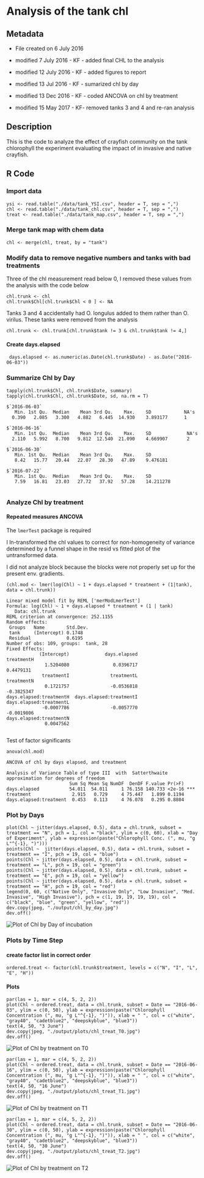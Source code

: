 # Analysis of the tank chl

## Metadata

* File created on 6 July 2016

* modified 7 July 2016 - KF - added final CHL to the analysis

* modified 12 July 2016 - KF - added figures to report

* modified 13 Jul 2016 - KF - sumarized chl by day

* modified 13 Dec 2016 - KF - coded ANCOVA on chl by treatment

* modified 15 May 2017 - KF- removed tanks 3 and 4 and re-ran analysis

## Description

This is the code to analyze the effect of crayfish community on the tank chlorophyll the experiment evaluating the impact of in invasive and native crayfish.

## R Code

### Import data

    ysi <- read.table("./data/tank_YSI.csv", header = T, sep = ",")
    chl <- read.table("./data/tank_chl.csv", header = T, sep = ",")
    treat <- read.table("./data/tank_map.csv", header = T, sep = ",")

### Merge tank map with chem data

    chl <- merge(chl, treat, by = "tank")

### Modify data to remove negative numbers and tanks with bad treatments

Three of the chl measurement read below 0, I removed these values from the analysis with the code below

    chl.trunk <- chl
    chl.trunk$Chl[chl.trunk$Chl < 0 ] <- NA

Tanks 3 and 4 accidentally had O. longulus added to them rather than O. virilus.  These tanks were removed from the analysis

    chl.trunk <- chl.trunk[chl.trunk$tank != 3 & chl.trunk$tank != 4,]
    
#### Create days.elapsed

     days.elapsed <- as.numeric(as.Date(chl.trunk$Date) - as.Date("2016-06-03"))

### Summarize Chl by Day

    tapply(chl.trunk$Chl, chl.trunk$Date, summary)
    tapply(chl.trunk$Chl, chl.trunk$Date, sd, na.rm = T)

~~~~
$`2016-06-03`
   Min. 1st Qu.  Median    Mean 3rd Qu.    Max.    SD            NA's 
  0.390   2.085   3.300   4.882   6.445  14.930    3.893177      1 

$`2016-06-16`
   Min. 1st Qu.  Median    Mean 3rd Qu.    Max.    SD             NA's 
  2.110   5.992   8.700   9.812  12.540  21.090    4.669907       2 

$`2016-06-30`
   Min. 1st Qu.  Median    Mean 3rd Qu.    Max.    SD
   8.42   15.77   20.44   22.07   28.30   47.89    9.476181  

$`2016-07-22`
   Min. 1st Qu.  Median    Mean 3rd Qu.    Max.    SD
   7.59   16.81   23.03   27.72   37.92   57.28    14.211278


~~~~

### Analyze Chl by treatment
#### Repeated measures ANCOVA

The `lmerTest` package is required

I ln-transformed the chl values to correct for non-homogeneity of variance determined by a funnel shape in the resid vs fitted plot of the untransformed data.

I did not analyze block because the blocks were not properly set up for the present env. gradients. 

    (chl.mod <- lmer(log(Chl) ~ 1 + days.elapsed * treatment + (1|tank), data = chl.trunk))

~~~~
Linear mixed model fit by REML ['merModLmerTest']
Formula: log(Chl) ~ 1 + days.elapsed * treatment + (1 | tank)
   Data: chl.trunk
REML criterion at convergence: 252.1155
Random effects:
 Groups   Name        Std.Dev.
 tank     (Intercept) 0.1748  
 Residual             0.6195  
Number of obs: 109, groups:  tank, 28
Fixed Effects:
            (Intercept)             days.elapsed               treatmentH  
              1.5204080                0.0396717                0.4479131  
             treatmentI               treatmentL               treatmentN  
              0.1721757               -0.0536818               -0.3825347  
days.elapsed:treatmentH  days.elapsed:treatmentI  days.elapsed:treatmentL  
             -0.0007786               -0.0057770               -0.0019806  
days.elapsed:treatmentN  
              0.0047562  
              
~~~~

Test of factor significants 
 
    anova(chl.mod)

~~~~
ANCOVA of chl by days elapsed, and treatment

Analysis of Variance Table of type III  with  Satterthwaite 
approximation for degrees of freedom
                       Sum Sq Mean Sq NumDF  DenDF F.value Pr(>F)    
days.elapsed           54.011  54.011     1 76.158 140.733 <2e-16 ***
treatment               2.915   0.729     4 75.447   1.899 0.1194    
days.elapsed:treatment  0.453   0.113     4 76.078   0.295 0.8804

~~~~
 
### Plot by Days
 
    plot(Chl ~ jitter(days.elapsed, 0.5), data = chl.trunk, subset = treatment == "N", pch = 1, col = "black", ylim = c(0, 60), xlab = "Day of Experiment", ylab = expression(paste("Chlorophyll Conc. (", mu, "g L"^{-1}, ")")))
    points(Chl ~  jitter(days.elapsed, 0.5), data = chl.trunk, subset = treatment == "I", pch = 19, col = "blue")
    points(Chl ~ jitter(days.elapsed, 0.5), data = chl.trunk, subset = treatment == "L", pch = 19, col = "green")
    points(Chl ~ jitter(days.elapsed, 0.5), data = chl.trunk, subset = treatment == "E", pch = 19, col = "yellow")
    points(Chl ~ jitter(days.elapsed, 0.5), data = chl.trunk, subset = treatment == "H", pch = 19, col = "red")
    legend(0, 60, c("Native Only", "Invasive Only", "Low Invasive", "Med. Invasive", "High Invasive"), pch = c(1, 19, 19, 19, 19), col = c("black", "blue", "green", "yellow", "red")) 
    dev.copy(jpeg, "./output/chl_by_day.jpg")
    dev.off()

![Plot of Chl by Day of incubation](../output/chl_by_day.jpg)

### Plots by Time Step

#### create factor list in correct order

    ordered.treat <- factor(chl.trunk$treatment, levels = c("N", "I", "L", "E", "H"))

#### Plots


    par(las = 1, mar = c(4, 5, 2, 2))
    plot(Chl ~ ordered.treat, data = chl.trunk, subset = Date == "2016-06-03", ylim = c(0, 50), ylab = expression(paste("Chlorophyll Concentration (", mu, "g L"^{-1}, ")")), xlab = " ", col = c("white", "gray40", "cadetblue2", "deepskyblue", "blue3"))
    text(4, 50, "3 June")
    dev.copy(jpeg, "./output/plots/chl_treat_T0.jpg")
    dev.off()

![Plot of Chl by treatment on T0](../output/plots/chl_treat_T0.jpg)

    par(las = 1, mar = c(4, 5, 2, 2))
    plot(Chl ~ ordered.treat, data = chl.trunk, subset = Date == "2016-06-16", ylim = c(0, 50), ylab = expression(paste("Chlorophyll Concentration (", mu, "g L"^{-1}, ")")), xlab = " ", col = c("white", "gray40", "cadetblue2", "deepskyblue", "blue3"))
    text(4, 50, "16 June")
    dev.copy(jpeg, "./output/plots/chl_treat_T1.jpg")
    dev.off()

![Plot of Chl by treatment on T1](../output/plots/chl_treat_T1.jpg)

    par(las = 1, mar = c(4, 5, 2, 2))
    plot(Chl ~ ordered.treat, data = chl.trunk, subset = Date == "2016-06-30", ylim = c(0, 50), ylab = expression(paste("Chlorophyll Concentration (", mu, "g L"^{-1}, ")")), xlab = " ", col = c("white", "gray40", "cadetblue2", "deepskyblue", "blue3"))
    text(4, 50, "30 June")
    dev.copy(jpeg, "./output/plots/chl_treat_T2.jpg")
    dev.off()

![Plot of Chl by treatment on T2](../output/plots/chl_treat_T2.jpg)


    
